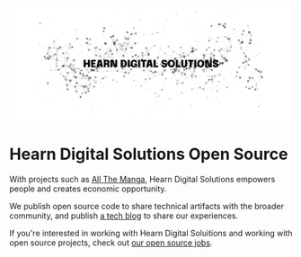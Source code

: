 ![Design. Build. Succeed. Hearn Digital Solutions.](https://github.com/HearnDigitalSolutions/.github/blob/main/header-light.png?raw=true)

# Hearn Digital Solutions Open Source

With projects such as [All The Manga](https://www.allthemanga.com/), Hearn Digital Solutions empowers people and creates economic opportunity.

We publish open source code to share technical artifacts with the broader community, and publish [a tech blog](https://www.hearndigitalsolutions.co.uk/blog) to share our experiences.

If you're interested in working with Hearn Digital Soluitions and working with open source projects, check out [our open source jobs](https://hearndigitalsolutions.co.uk/jobs).
